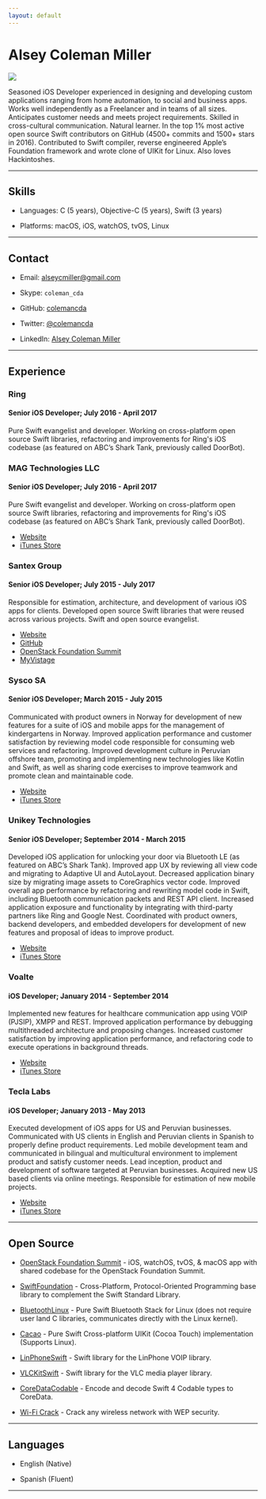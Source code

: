 ```yaml
---
layout: default
---
```


# Alsey Coleman Miller

<img class="profile-picture" src="images/avatar.jpg">

Seasoned iOS Developer experienced in designing and developing custom applications ranging from home automation, to social and business apps. Works well independently as a Freelancer and in teams of all sizes. Anticipates customer needs and meets project requirements. Skilled in cross-cultural communication. Natural learner. In the top 1% most active open source Swift contributors on GitHub (4500+ commits and 1500+ stars in 2016). Contributed to Swift compiler, reverse engineered Apple’s Foundation framework and wrote clone of UIKit for Linux. Also loves Hackintoshes.

----

## Skills

- Languages: C (5 years), Objective-C (5 years), Swift (3 years)

- Platforms: macOS, iOS, watchOS, tvOS, Linux

----

## Contact

* Email: [alseycmiller@gmail.com](mailto:alseycmiller@gmail.com)

* Skype: `coleman_cda`

* GitHub: [colemancda](https://github.com/colemancda)

* Twitter: [@colemancda](https://twitter.com/colemancda)

* LinkedIn: [Alsey Coleman Miller](https://www.linkedin.com/in/colemancda/)

----

## Experience

### Ring

#### Senior iOS Developer; July 2016 - April 2017

Pure Swift evangelist and developer. Working on cross-platform open source Swift libraries, refactoring and improvements for Ring's iOS codebase (as featured on ABC’s Shark Tank, previously called DoorBot).

### MAG Technologies LLC

#### Senior iOS Developer; July 2016 - April 2017

Pure Swift evangelist and developer. Working on cross-platform open source Swift libraries, refactoring and improvements for Ring's iOS codebase (as featured on ABC’s Shark Tank, previously called DoorBot).

- [Website](http://www.sayfeapp.com)
- [iTunes Store](https://itunes.apple.com/us/app/sayfe-secure-private-messenger/id1050787926)

### Santex Group

#### Senior iOS Developer; July 2015 - July 2017

Responsible for estimation, architecture, and development of various iOS apps for clients. Developed open source Swift libraries that were reused across various projects. Swift and open source evangelist.

- [Website](http://www.santexgroup.com)
- [GitHub](https://github.com/Santex-Mobile)
- [OpenStack Foundation Summit](https://github.com/OpenStack-mobile/summit-app-ios)
- [MyVistage](https://itunes.apple.com/us/app/my-vistage/id891220703)

### Sysco SA

#### Senior iOS Developer; March 2015 - July 2015

Communicated with product owners in Norway for development of new features for a suite of iOS and mobile apps for the management of kindergartens in Norway. Improved application performance and customer satisfaction by reviewing model code responsible for consuming web services and refactoring. Improved development culture in Peruvian offshore team, promoting and implementing new technologies like Kotlin and Swift, as well as sharing code exercises to improve teamwork and promote clean and maintainable code.

- [Website](https://vigilo.no)
- [iTunes Store](https://itunes.apple.com/us/app/vigilo-foresatt-barnehage/id771731428)

### Unikey Technologies

#### Senior iOS Developer; September 2014 - March 2015

Developed iOS application for unlocking your door via Bluetooth LE (as featured on ABC’s Shark Tank). Improved app UX by reviewing all view code and migrating to Adaptive UI and AutoLayout. Decreased application binary size by migrating image assets to CoreGraphics vector code. Improved overall app performance by refactoring and rewriting model code in Swift, including Bluetooth communication packets and REST API client. Increased application exposure and functionality by integrating with third-party partners like Ring and Google Nest. Coordinated with product owners, backend developers, and embedded developers for development of new features and proposal of ideas to improve product.

- [Website](http://www.unikey.com)
- [iTunes Store](https://itunes.apple.com/us/app/kevo-your-phone-is-now-your-key/id685604951)

### Voalte

#### iOS Developer; January 2014  - September 2014

Implemented new features for healthcare communication app using VOIP (PJSIP), XMPP and REST. Improved application performance by debugging multithreaded architecture and proposing changes. Increased customer satisfaction by improving application performance, and refactoring code to execute operations in background threads.

- [Website](http://www.voalte.com)
- [iTunes Store](https://itunes.apple.com/us/app/voalte-one/id350193462)

### Tecla Labs

#### iOS Developer; January 2013 - May 2013

Executed development of iOS apps for US and Peruvian businesses. Communicated with US clients in English and Peruvian clients in Spanish to properly define product requirements. Led mobile development team and communicated in bilingual and multicultural environment to implement product and satisfy customer needs. Lead inception, product and development of software targeted at Peruvian businesses. Acquired new US based clients via online meetings. Responsible for estimation of new mobile projects.

- [Website](http://www.teclalabs.com)
- [iTunes Store](https://itunes.apple.com/gb/app/aldo-co.-encuentra-tu-anillo/id648603114)

----

## Open Source

- [OpenStack Foundation Summit](https://github.com/OpenStack-mobile/summit-app-ios) - iOS, watchOS, tvOS, & macOS app with shared codebase for the OpenStack Foundation Summit.

- [SwiftFoundation](https://github.com/PureSwift/SwiftFoundation ) - Cross-Platform, Protocol-Oriented Programming base library to complement the Swift Standard Library.

- [BluetoothLinux](https://github.com/PureSwift/BluetoothLinux) - Pure Swift Bluetooth Stack for Linux (does not require user land C libraries, communicates directly with the Linux kernel).

- [Cacao](https://github.com/PureSwift/Cacao) - Pure Swift Cross-platform UIKit (Cocoa Touch) implementation (Supports Linux).

- [LinPhoneSwift](https://github.com/colemancda/LinPhoneSwift) - Swift library for the LinPhone VOIP library.

- [VLCKitSwift](https://github.com/colemancda/VLCKitSwift) - Swift library for the VLC media player library.

- [CoreDataCodable](https://github.com/colemancda/CoreDataCodable) - Encode and decode Swift 4 Codable types to CoreData.

- [Wi-Fi Crack](https://github.com/colemancda/Wi-Fi-Crack) - Crack any wireless network with WEP security.

----

## Languages

- English (Native)

- Spanish (Fluent)

--- 

